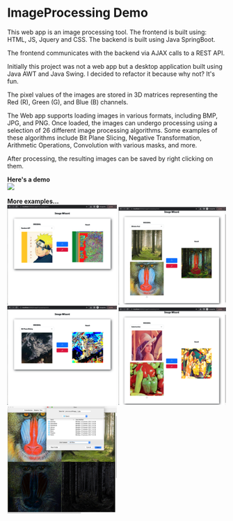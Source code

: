 # ImageProcessing Demo

This web app is an image processing tool.
The frontend is built using: HTML, JS, Jquery and CSS.
The backend is built using Java SpringBoot. 

The frontend communicates with the backend via AJAX calls to a REST API.

Initially this project was not a web app but a desktop application built using Java AWT and Java Swing.
I decided to refactor it because why not? It's fun. 

The pixel values of the images are stored in 3D matrices representing the Red (R), Green (G), and Blue (B) channels.

The Web app supports loading images in various formats, including BMP, JPG, and PNG. Once loaded, the images can undergo processing using a selection of 26 different image processing algorithms. Some examples of these algorithms include Bit Plane Slicing, Negative Transformation, Arithmetic Operations, Convolution with various masks, and more.

After processing, the resulting images can be saved by right clicking on them.

<b>Here's a demo</b><br>
<img src="images/demo.gif"> 

<b>More examples...</b><br>
<img src="images/ex1.png" width="50%" height="50%">
<img src="images/ex2.png" width="49%" height="50%">
<img src="images/ex3.png" width="50%" height="50%">
<img src="images/ex4.png" width="49%" height="50%">
<img src="images/ex5.png" width="50%" height="50%">
